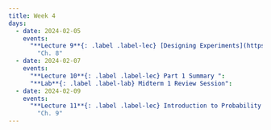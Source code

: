 ```yaml
---
title: Week 4
days:
  - date: 2024-02-05
    events:
      "**Lecture 9**{: .label .label-lec} [Designing Experiments](https://ph142-ucb.github.io/sp24/src/lec/l09-study-design_sp24.pdf) ([Recording](https://bcourses.berkeley.edu/courses/1532521/pages/lecture-09))":
        "Ch. 8"
  - date: 2024-02-07
    events:
      "**Lecture 10**{: .label .label-lec} Part 1 Summary ":
      "**Lab**{: .label .label-lab} Midterm 1 Review Session":
  - date: 2024-02-09
    events:
      "**Lecture 11**{: .label .label-lec} Introduction to Probability ": 
        "Ch. 9"
---
```

